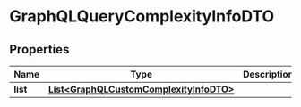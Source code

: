 
# GraphQLQueryComplexityInfoDTO

## Properties
Name | Type | Description | Notes
------------ | ------------- | ------------- | -------------
**list** | [**List&lt;GraphQLCustomComplexityInfoDTO&gt;**](GraphQLCustomComplexityInfoDTO.md) |  |  [optional]



